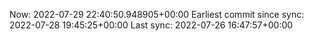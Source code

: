 Now: 2022-07-29 22:40:50.948905+00:00 Earliest commit since sync: 2022-07-28 19:45:25+00:00 Last sync: 2022-07-26 16:47:57+00:00

